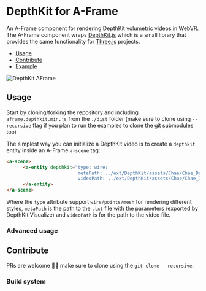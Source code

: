 # DepthKit for A-Frame
An A-Frame component for rendering DepthKit volumetric videos in WebVR. The A-Frame component wraps [DepthKit.js](https://github.com/juniorxsound/DepthKit.js) which is a small library that provides the same functionality for [Three.js](https://github.com/mrdoob/three.js) projects.
- [Usage](#usage)
- [Contribute](#contribute)
- [Example](https://juniorxsound.github.io/DepthKit-A-Frame/)

![DepthKit AFrame](https://github.com/juniorxsound/DepthKit-A-Frame/blob/master/docs/screenshot.png)

## Usage
Start by cloning/forking the repository and including ```aframe.depthkit.min.js``` from the ```./dist``` folder (make sure to clone using ```--recursive``` flag if you plan to run the examples to clone the git submodules too)

The simplest way you can initialize a DepthKit video is to create a ```depthkit``` entity inside an A-Frame ```a-scene``` tag:
```html
<a-scene>
      <a-entity depthkit="type: wire;
                          metaPath: ../ext/DepthKit/assets/Chae/Chae_Demo_Upres.txt;
                          videoPath: ../ext/DepthKit/assets/Chae/Chae_Demo_Upres.webm;">
      </a-entity>
</a-scene>
```
Where the ```type``` attribute support ```wire/points/mesh``` for rendering different styles, ```metaPath``` is the path to the ```.txt``` file with the parameters (exported by DepthKit Visualize) and ```videoPath``` is for the path to the video file.

### Advanced usage

## Contribute
PRs are welcome ✊🏻 make sure to clone using the ```git clone --recursive```.

### Build system

